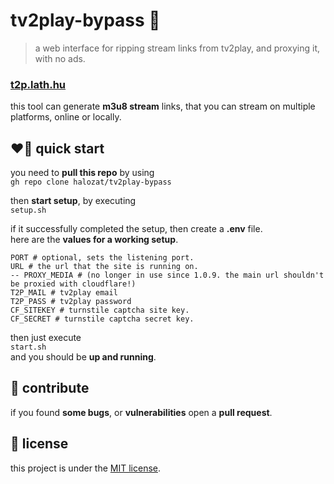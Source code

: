 # tv2play-bypass 👀

> a web interface for ripping stream links from tv2play, and proxying it, with no ads.

### [t2p.lath.hu](https://t2p.lath.hu)

this tool can generate **m3u8 stream** links, that you can stream on multiple platforms, online or locally.

## ❤️‍🔥 quick start

you need to **pull this repo** by using <br/>
`gh repo clone halozat/tv2play-bypass`

then **start setup**, by executing <br/>
`setup.sh`

if it successfully completed the setup, then create a **.env** file. <br/>
here are the **values for a working setup**.

```dosini
PORT # optional, sets the listening port.
URL # the url that the site is running on.
-- PROXY_MEDIA # (no longer in use since 1.0.9. the main url shouldn't be proxied with cloudflare!)
T2P_MAIL # tv2play email
T2P_PASS # tv2play password
CF_SITEKEY # turnstile captcha site key.
CF_SECRET # turnstile captcha secret key.
```

then just execute <br/>
`start.sh` <br/>
and you should be **up and running**.

## 🤩 contribute

if you found **some bugs**, or **vulnerabilities** open a **pull request**.

## 📃 license

this project is under the [MIT license](https://opensource.org/license/mit/).

